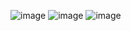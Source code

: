 ![image](https://github.com/user-attachments/assets/0795a800-05f9-48cf-9a89-e99a12633690)
![image](https://github.com/user-attachments/assets/e25e476d-c02b-43dc-a5cd-0f74ea02780e)
![image](https://github.com/user-attachments/assets/4fcd46e9-c973-4528-89c1-466d6a505655)
